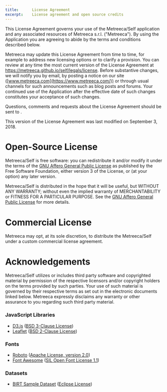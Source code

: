 ```yaml
---
title:		License Agreement
excerpt:	License agreement and open source credits
---
```


<!-- referenced by the About dialog in the UI -->

This License Agreement governs your use of the Metreeca/Self application and any associated resources of Metreeca s.r.l. ("Metreeca"). By using the Application you are agreeing to abide by the terms and conditions described below.

Metreeca may update this License Agreement from time to time, for example to address new licensing options or to clarify a provision. You can review at any time the most current version of the License Agreement at <https://metreeca.github.io/self/legals/license>. Before substantive changes, we will notify you by email, by posting a notice on our site ([www.metreeca.com](https://www.metreeca.com/)) or through usual channels for such announcements such as blog posts and forums. Your continued use of the Application after the effective date of such changes constitutes your acceptance of such changes.

Questions, comments and requests about the License Agreement should be sent to [](#@info).

This version of the License Agreement was last modified on September 3, 2018.

# Open-Source License

Metreeca/Self is free software: you can redistribute it and/or modify it under the terms of the [GNU Affero General Public License](https://www.gnu.org/licenses/agpl-3.0.html) as published by the Free Software Foundation, either version 3 of the License, or (at your option) any later version.

Metreeca/Self is distributed in the hope that it will be useful, but WITHOUT ANY WARRANTY; without even the implied warranty of MERCHANTABILITY or FITNESS FOR A PARTICULAR PURPOSE. See the [GNU Affero General Public License](https://www.gnu.org/licenses/agpl-3.0.html) for more details.

# Commercial License

Metreeca may opt, at its sole discretion, to distribute the Metreeca/Self under a custom commercial license agreement.

# Acknowledgements

Metreeca/Self utilizes or includes third party software and copyrighted material by permission of the respective licensors and/or copyright holders on the terms provided by such parties. Your use of such material is governed by their respective terms as set out in the electronic documents linked below. Metreeca expressly disclaims any warranty or other assurance to you regarding such third party material.

### JavaScript Libraries

- [D3.js](http://d3js.org/) ([BSD 3-Clause License](https://github.com/mbostock/d3/blob/master/LICENSE))
- [Leaflet](http://leafletjs.com/) ([BSD 2-Clause License](https://github.com/Leaflet/Leaflet/blob/master/LICENSE))

### Fonts

- [Roboto](http://www.google.com/fonts/specimen/Roboto) ([Apache License, version  2.0](http://www.apache.org/licenses/LICENSE-2.0.html))
- [Font Awesome](http://fortawesome.github.io/Font-Awesome/) ([SIL Open Font License 1.1](http://scripts.sil.org/OFL))

### Datasets

- [BIRT Sample Dataset](http://www.eclipse.org/birt/phoenix/db/) ([Eclipse License](http://www.eclipse.org/legal/epl/notice.php))
